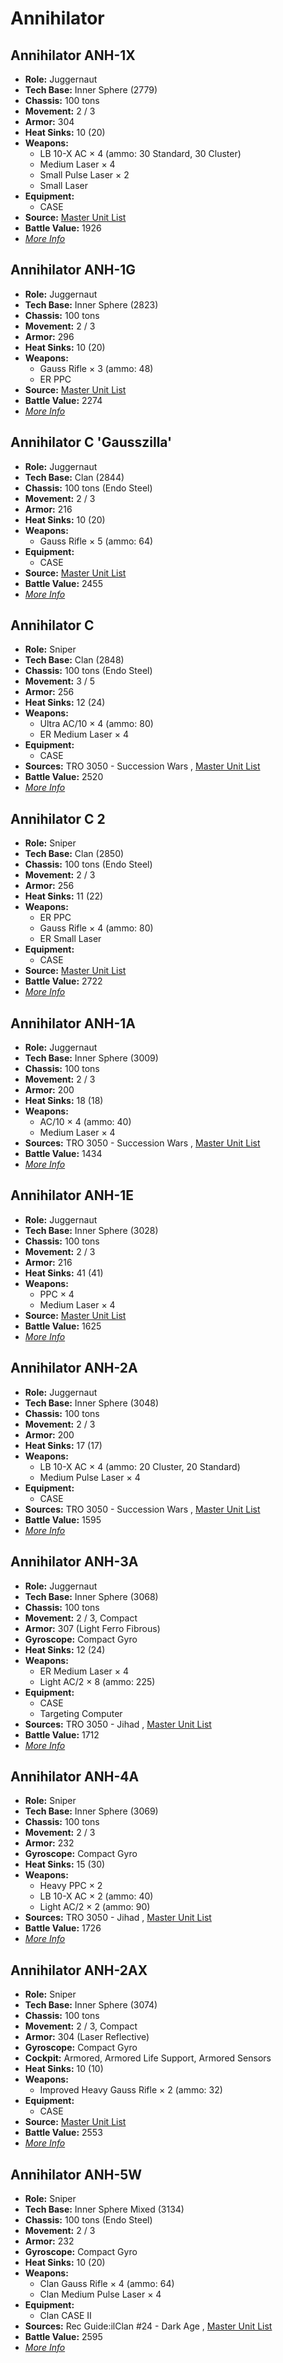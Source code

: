 # Annihilator 

## Annihilator ANH-1X 

- **Role:** Juggernaut 
- **Tech Base:** Inner Sphere (2779) 
- **Chassis:** 100 tons 
- **Movement:** 2 / 3 
- **Armor:** 304 
- **Heat Sinks:** 10 (20) 
- **Weapons:** 
  - LB 10-X AC × 4 (ammo: 30 Standard, 30 Cluster) 
  - Medium Laser × 4 
  - Small Pulse Laser × 2 
  - Small Laser 
- **Equipment:** 
  - CASE 
- **Source:** [Master Unit List](http://masterunitlist.info/Unit/Details/38/annihilator-anh-1x) 
- **Battle Value:** 1926 
- [*More Info*](annihilator/annihilator_anh-1x.md) 

## Annihilator ANH-1G 

- **Role:** Juggernaut 
- **Tech Base:** Inner Sphere (2823) 
- **Chassis:** 100 tons 
- **Movement:** 2 / 3 
- **Armor:** 296 
- **Heat Sinks:** 10 (20) 
- **Weapons:** 
  - Gauss Rifle × 3 (ammo: 48) 
  - ER PPC 
- **Source:** [Master Unit List](http://masterunitlist.info/Unit/Details/37/annihilator-anh-1g) 
- **Battle Value:** 2274 
- [*More Info*](annihilator/annihilator_anh-1g.md) 

## Annihilator C 'Gausszilla' 

- **Role:** Juggernaut 
- **Tech Base:** Clan (2844) 
- **Chassis:** 100 tons (Endo Steel) 
- **Movement:** 2 / 3 
- **Armor:** 216 
- **Heat Sinks:** 10 (20) 
- **Weapons:** 
  - Gauss Rifle × 5 (ammo: 64) 
- **Equipment:** 
  - CASE 
- **Source:** [Master Unit List](http://masterunitlist.info/Unit/Details/44/annihilator-c-gausszilla) 
- **Battle Value:** 2455 
- [*More Info*](annihilator/annihilator_c_gausszilla.md) 

## Annihilator C 

- **Role:** Sniper 
- **Tech Base:** Clan (2848) 
- **Chassis:** 100 tons (Endo Steel) 
- **Movement:** 3 / 5 
- **Armor:** 256 
- **Heat Sinks:** 12 (24) 
- **Weapons:** 
  - Ultra AC/10 × 4 (ammo: 80) 
  - ER Medium Laser × 4 
- **Equipment:** 
  - CASE 
- **Sources:** TRO 3050 - Succession Wars , [Master Unit List](http://masterunitlist.info/Unit/Details/43/annihilator-c) 
- **Battle Value:** 2520 
- [*More Info*](annihilator/annihilator_c.md) 

## Annihilator C 2 

- **Role:** Sniper 
- **Tech Base:** Clan (2850) 
- **Chassis:** 100 tons (Endo Steel) 
- **Movement:** 2 / 3 
- **Armor:** 256 
- **Heat Sinks:** 11 (22) 
- **Weapons:** 
  - ER PPC 
  - Gauss Rifle × 4 (ammo: 80) 
  - ER Small Laser 
- **Equipment:** 
  - CASE 
- **Source:** [Master Unit List](http://masterunitlist.info/Unit/Details/45/annihilator-c-2) 
- **Battle Value:** 2722 
- [*More Info*](annihilator/annihilator_c_2.md) 

## Annihilator ANH-1A 

- **Role:** Juggernaut 
- **Tech Base:** Inner Sphere (3009) 
- **Chassis:** 100 tons 
- **Movement:** 2 / 3 
- **Armor:** 200 
- **Heat Sinks:** 18 (18) 
- **Weapons:** 
  - AC/10 × 4 (ammo: 40) 
  - Medium Laser × 4 
- **Sources:** TRO 3050 - Succession Wars , [Master Unit List](http://masterunitlist.info/Unit/Details/3700/annihilator-anh-1a) 
- **Battle Value:** 1434 
- [*More Info*](annihilator/annihilator_anh-1a.md) 

## Annihilator ANH-1E 

- **Role:** Juggernaut 
- **Tech Base:** Inner Sphere (3028) 
- **Chassis:** 100 tons 
- **Movement:** 2 / 3 
- **Armor:** 216 
- **Heat Sinks:** 41 (41) 
- **Weapons:** 
  - PPC × 4 
  - Medium Laser × 4 
- **Source:** [Master Unit List](http://masterunitlist.info/Unit/Details/36/annihilator-anh-1e) 
- **Battle Value:** 1625 
- [*More Info*](annihilator/annihilator_anh-1e.md) 

## Annihilator ANH-2A 

- **Role:** Juggernaut 
- **Tech Base:** Inner Sphere (3048) 
- **Chassis:** 100 tons 
- **Movement:** 2 / 3 
- **Armor:** 200 
- **Heat Sinks:** 17 (17) 
- **Weapons:** 
  - LB 10-X AC × 4 (ammo: 20 Cluster, 20 Standard) 
  - Medium Pulse Laser × 4 
- **Equipment:** 
  - CASE 
- **Sources:** TRO 3050 - Succession Wars , [Master Unit List](http://masterunitlist.info/Unit/Details/39/annihilator-anh-2a) 
- **Battle Value:** 1595 
- [*More Info*](annihilator/annihilator_anh-2a.md) 

## Annihilator ANH-3A 

- **Role:** Juggernaut 
- **Tech Base:** Inner Sphere (3068) 
- **Chassis:** 100 tons 
- **Movement:** 2 / 3, Compact 
- **Armor:** 307 (Light Ferro Fibrous) 
- **Gyroscope:** Compact Gyro 
- **Heat Sinks:** 12 (24) 
- **Weapons:** 
  - ER Medium Laser × 4 
  - Light AC/2 × 8 (ammo: 225) 
- **Equipment:** 
  - CASE 
  - Targeting Computer 
- **Sources:** TRO 3050 - Jihad , [Master Unit List](http://masterunitlist.info/Unit/Details/41/annihilator-anh-3a) 
- **Battle Value:** 1712 
- [*More Info*](annihilator/annihilator_anh-3a.md) 

## Annihilator ANH-4A 

- **Role:** Sniper 
- **Tech Base:** Inner Sphere (3069) 
- **Chassis:** 100 tons 
- **Movement:** 2 / 3 
- **Armor:** 232 
- **Gyroscope:** Compact Gyro 
- **Heat Sinks:** 15 (30) 
- **Weapons:** 
  - Heavy PPC × 2 
  - LB 10-X AC × 2 (ammo: 40) 
  - Light AC/2 × 2 (ammo: 90) 
- **Sources:** TRO 3050 - Jihad , [Master Unit List](http://masterunitlist.info/Unit/Details/42/annihilator-anh-4a) 
- **Battle Value:** 1726 
- [*More Info*](annihilator/annihilator_anh-4a.md) 

## Annihilator ANH-2AX 

- **Role:** Sniper 
- **Tech Base:** Inner Sphere (3074) 
- **Chassis:** 100 tons 
- **Movement:** 2 / 3, Compact 
- **Armor:** 304 (Laser Reflective) 
- **Gyroscope:** Compact Gyro 
- **Cockpit:** Armored, Armored Life Support, Armored Sensors 
- **Heat Sinks:** 10 (10) 
- **Weapons:** 
  - Improved Heavy Gauss Rifle × 2 (ammo: 32) 
- **Equipment:** 
  - CASE 
- **Source:** [Master Unit List](http://masterunitlist.info/Unit/Details/40/annihilator-anh-2ax) 
- **Battle Value:** 2553 
- [*More Info*](annihilator/annihilator_anh-2ax.md) 

## Annihilator ANH-5W 

- **Role:** Sniper 
- **Tech Base:** Inner Sphere Mixed (3134) 
- **Chassis:** 100 tons (Endo Steel) 
- **Movement:** 2 / 3 
- **Armor:** 232 
- **Gyroscope:** Compact Gyro 
- **Heat Sinks:** 10 (20) 
- **Weapons:** 
  - Clan Gauss Rifle × 4 (ammo: 64) 
  - Clan Medium Pulse Laser × 4 
- **Equipment:** 
  - Clan CASE II 
- **Sources:** Rec Guide:ilClan #24 - Dark Age , [Master Unit List](http://masterunitlist.info/Unit/Details/8386/annihilator-anh-5w) 
- **Battle Value:** 2595 
- [*More Info*](annihilator/annihilator_anh-5w.md) 


